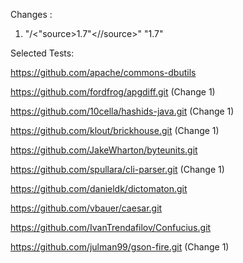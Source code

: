 Changes :
1.	"/<"source>1.7"<//source>"
	"<target>1.7</target>"
	

Selected Tests:

https://github.com/apache/commons-dbutils

https://github.com/fordfrog/apgdiff.git (Change 1)

https://github.com/10cella/hashids-java.git (Change 1)

https://github.com/klout/brickhouse.git (Change 1)

https://github.com/JakeWharton/byteunits.git

https://github.com/spullara/cli-parser.git (Change 1)

https://github.com/danieldk/dictomaton.git

https://github.com/vbauer/caesar.git

https://github.com/IvanTrendafilov/Confucius.git

https://github.com/julman99/gson-fire.git (Change 1)
